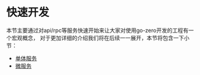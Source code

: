# 快速开发
本节主要通过对api/rpc等服务快速开始来让大家对使用go-zero开发的工程有一个宏观概念，
对于更加详细的介绍我们将在后续一一展开，本节将包含一下小节：
* [单体服务](monolithic-service.md)
* [微服务](micro-service.md)
